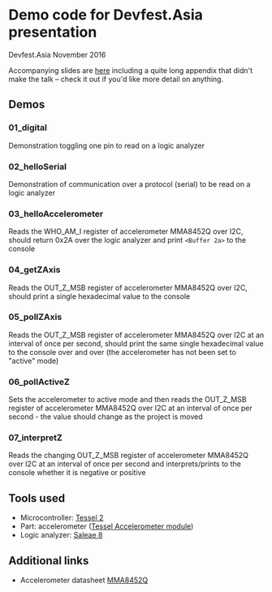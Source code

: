 Demo code for Devfest.Asia presentation
======
Devfest.Asia November 2016

Accompanying slides are [here](https://docs.google.com/presentation/d/1sNKGyS73GbgQopQ9OrLhWA0snM1pNYLHfPHxWKwWY7s/edit?usp=sharing) including a quite long appendix that didn't make the talk – check it out if you'd like more detail on anything.

## Demos

### 01_digital
Demonstration toggling one pin to read on a logic analyzer

### 02_helloSerial
Demonstration of communication over a protocol (serial) to be read on a logic analyzer

### 03_helloAccelerometer
Reads the WHO_AM_I register of accelerometer MMA8452Q over I2C, should return 0x2A over the logic analyzer and print `<Buffer 2a>` to the console

### 04_getZAxis
Reads the OUT_Z_MSB register of accelerometer MMA8452Q over I2C, should print a single hexadecimal value to the console

### 05_pollZAxis
Reads the OUT_Z_MSB register of accelerometer MMA8452Q over I2C at an interval of once per second, should print the same single hexadecimal value to the console over and over (the accelerometer has not been set to "active" mode)

### 06_pollActiveZ
Sets the accelerometer to active mode and then reads the OUT_Z_MSB register of accelerometer MMA8452Q over I2C at an interval of once per second - the value should change as the project is moved

### 07_interpretZ
Reads the changing OUT_Z_MSB register of accelerometer MMA8452Q over I2C at an interval of once per second and interprets/prints to the console whether it is negative or positive

## Tools used
* Microcontroller: [Tessel 2](//tessel.io)
* Part: accelerometer ([Tessel Accelerometer module](//tessel.io/modules))
* Logic analyzer: [Saleae 8](//saleae.com)

## Additional links
* Accelerometer datasheet [MMA8452Q](http://www.nxp.com/files/sensors/doc/data_sheet/MMA8452Q.pdf)
